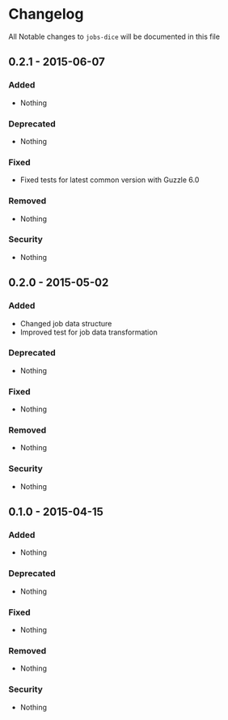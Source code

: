 # Changelog
All Notable changes to `jobs-dice` will be documented in this file

## 0.2.1 - 2015-06-07

### Added
- Nothing

### Deprecated
- Nothing

### Fixed
- Fixed tests for latest common version with Guzzle 6.0

### Removed
- Nothing

### Security
- Nothing

## 0.2.0 - 2015-05-02

### Added
- Changed job data structure
- Improved test for job data transformation

### Deprecated
- Nothing

### Fixed
- Nothing

### Removed
- Nothing

### Security
- Nothing

## 0.1.0 - 2015-04-15

### Added
- Nothing

### Deprecated
- Nothing

### Fixed
- Nothing

### Removed
- Nothing

### Security
- Nothing
